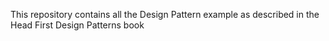 This repository contains all the Design Pattern example as described in the Head First Design Patterns book
